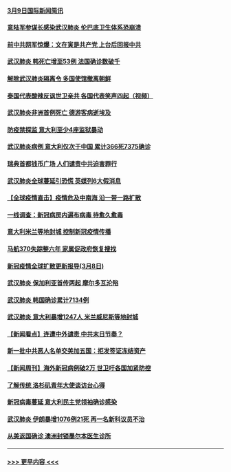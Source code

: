 #### [3月9日国际新闻简讯](../pages/prog202/a102795348.md?t=03092032) 
#### [意陆军参谋长感染武汉肺炎 伦巴底卫生体系恐崩溃](../pages/prog202/a102795357.md?t=03092032) 
#### [前中共网军惊爆：文在寅是共产党 上台后回报中共](../pages/prog202/a102795309.md?t=03092032) 
#### [武汉肺炎 韩死亡增至53例 法国确诊数破千](../pages/prog202/a102795174.md?t=03092032) 
#### [解除武汉肺炎隔离令 多国使馆撤离朝鲜](../pages/prog202/a102795296.md?t=03092032) 
#### [泰国代表酸辣反讽世卫亲共 各国代表笑声四起（视频）](../pages/prog202/a102795051.md?t=03092032) 
#### [武汉肺炎非洲首例死亡 德游客病逝埃及](../pages/prog202/a102795189.md?t=03092032) 
#### [防疫禁探监 意大利至少4座监狱暴动](../pages/prog202/a102795143.md?t=03092032) 
#### [武汉肺炎病例 意大利仅次于中国 累计366死7375确诊](../pages/prog202/a102795127.md?t=03092032) 
#### [瑞典首都钱币广场 人们谴责中共迫害罪行](../pages/prog202/a102795131.md?t=03092032) 
#### [武汉肺炎全球蔓延引恐慌 英媒列6大假消息](../pages/prog202/a102794910.md?t=03092032) 
#### [【全球疫情直击】疫情危及中南海 沿一带一路扩散](../pages/prog202/a102794985.md?t=03092032) 
#### [一线调查：新冠病房内遍布病毒 待愈久愈毒](../pages/prog202/a102794885.md?t=03092032) 
#### [意大利米兰等地封城 控制新冠疫情传播](../pages/prog202/a102794919.md?t=03092032) 
#### [马航370失踪整六年 家属促政府恢复搜找](../pages/prog202/a102794906.md?t=03092032) 
#### [新冠疫情全球扩散更新报导(3月8日)](../pages/prog202/a102794904.md?t=03092032) 
#### [武汉肺炎 保加利亚首传两起 摩尔多瓦沦陷](../pages/prog202/a102794845.md?t=03092032) 
#### [武汉肺炎 韩国确诊累计7134例](../pages/prog202/a102794726.md?t=03092032) 
#### [武汉肺炎 意大利暴增1247人 米兰威尼斯等地封城](../pages/prog202/a102794689.md?t=03092032) 
#### [【新闻看点】连遭中外谴责 中共末日节奏？](../pages/prog202/a102794677.md?t=03092032) 
#### [新一批中共恶人名单交美加五国：拒发签证冻结资产](../pages/prog202/a102794665.md?t=03092032) 
#### [【新闻周刊】海外新冠病例破2万 世卫吁各国加紧防控](../pages/prog202/a102794613.md?t=03092032) 
#### [了解传统 洛杉矶青年大使谈访台心得](../pages/prog202/a102794378.md?t=03092032) 
#### [新冠病毒蔓延 意大利民主党领袖确诊感染](../pages/prog202/a102794368.md?t=03092032) 
#### [武汉肺炎 伊朗暴增1076例21死 再一名新科议员不治](../pages/prog202/a102794260.md?t=03092032) 
#### [从美返国确诊 澳洲封锁墨尔本医生诊所](../pages/prog202/a102794086.md?t=03092032) 

----
#### [ >>> 更早内容 <<< ](../indexes/prog202-earlier.md)
